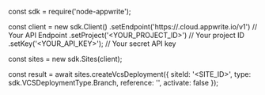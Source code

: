 const sdk = require('node-appwrite');

const client = new sdk.Client()
    .setEndpoint('https://<REGION>.cloud.appwrite.io/v1') // Your API Endpoint
    .setProject('<YOUR_PROJECT_ID>') // Your project ID
    .setKey('<YOUR_API_KEY>'); // Your secret API key

const sites = new sdk.Sites(client);

const result = await sites.createVcsDeployment({
    siteId: '<SITE_ID>',
    type: sdk.VCSDeploymentType.Branch,
    reference: '<REFERENCE>',
    activate: false
});
